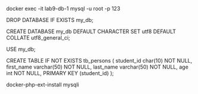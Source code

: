 docker exec -it lab9-db-1 mysql -u root -p
123

DROP DATABASE IF EXISTS my_db;

CREATE DATABASE my_db
DEFAULT CHARACTER SET utf8
DEFAULT COLLATE utf8_general_ci;

USE my_db;

CREATE TABLE IF NOT EXISTS tb_persons (
student_id char(10) NOT NULL,
first_name varchar(50) NOT NULL,
last_name varchar(50) NOT NULL,
age int NOT NULL,
PRIMARY KEY (student_id)
);


docker-php-ext-install mysqli
